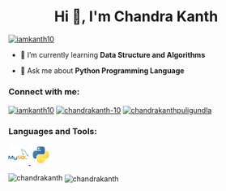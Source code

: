 <h1 align="center">Hi 👋, I'm Chandra Kanth</h1>
<p align="left"> <a href="https://twitter.com/iamkanth10" target="blank"><img src="https://img.shields.io/twitter/follow/iamkanth10?logo=twitter&style=for-the-badge" alt="iamkanth10" /></a> </p>

- 🌱 I’m currently learning **Data Structure and Algorithms**

- 💬 Ask me about **Python Programming Language**

<h3 align="left">Connect with me:</h3>
<p align="left">
<a href="https://twitter.com/iamkanth10" target="blank"><img align="center" src="https://raw.githubusercontent.com/rahuldkjain/github-profile-readme-generator/neutral-icons/src/images/icons/Social/twitter.svg" alt="iamkanth10" height="30" width="40" /></a>
<a href="https://linkedin.com/in/chandrakanth-10" target="blank"><img align="center" src="https://raw.githubusercontent.com/rahuldkjain/github-profile-readme-generator/neutral-icons/src/images/icons/Social/linked-in-alt.svg" alt="chandrakanth-10" height="30" width="40" /></a>
<a href="https://www.leetcode.com/chandrakanthpuligundla" target="blank"><img align="center" src="https://raw.githubusercontent.com/rahuldkjain/github-profile-readme-generator/neutral-icons/src/images/icons/Social/leet-code.svg" alt="chandrakanthpuligundla" height="30" width="40" /></a>
</p>

<h3 align="left">Languages and Tools:</h3>
<p align="left"> <a href="https://www.mysql.com/" target="_blank"> <img src="https://raw.githubusercontent.com/devicons/devicon/master/icons/mysql/mysql-original-wordmark.svg" alt="mysql" width="40" height="40"/> </a> <a href="https://www.python.org" target="_blank"> <img src="https://raw.githubusercontent.com/devicons/devicon/master/icons/python/python-original.svg" alt="python" width="40" height="40"/> </a> </p>

<p><img align="left" src="https://github-readme-stats.vercel.app/api/top-langs?username=chandrakanth&show_icons=true&locale=en&layout=compact" alt="chandrakanth" /></p>

<p>&nbsp;<img align="center" src="https://github-readme-stats.vercel.app/api?username=chandrakanth&show_icons=true&locale=en" alt="chandrakanth" /></p>
